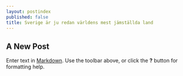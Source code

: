 ```yaml
---
layout: postindex
published: false
title: Sverige är ju redan världens mest jämställda land
---
```


## A New Post

Enter text in [Markdown](http://daringfireball.net/projects/markdown/). Use the toolbar above, or click the **?** button for formatting help.
